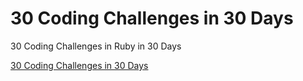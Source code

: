 # 30 Coding Challenges in 30 Days
30 Coding Challenges in Ruby in 30 Days

[30 Coding Challenges in 30 Days](https://www.youtube.com/watch?v=pfaecP3Wbjw&list=PLEoubTKvE34g5uL5_pg5FOoo3Ae6vlSwu)
